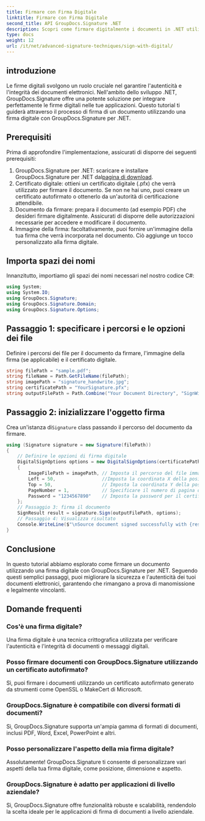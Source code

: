 ```yaml
---
title: Firmare con Firma Digitale
linktitle: Firmare con Firma Digitale
second_title: API GroupDocs.Signature .NET
description: Scopri come firmare digitalmente i documenti in .NET utilizzando GroupDocs.Signature. Migliora la sicurezza e l'autenticità con questo tutorial completo.
type: docs
weight: 12
url: /it/net/advanced-signature-techniques/sign-with-digital/
---
```

## introduzione
Le firme digitali svolgono un ruolo cruciale nel garantire l'autenticità e l'integrità dei documenti elettronici. Nell'ambito dello sviluppo .NET, GroupDocs.Signature offre una potente soluzione per integrare perfettamente le firme digitali nelle tue applicazioni. Questo tutorial ti guiderà attraverso il processo di firma di un documento utilizzando una firma digitale con GroupDocs.Signature per .NET.
## Prerequisiti
Prima di approfondire l'implementazione, assicurati di disporre dei seguenti prerequisiti:
1.  GroupDocs.Signature per .NET: scaricare e installare GroupDocs.Signature per .NET dal[pagina di download](https://releases.groupdocs.com/signature/net/).
2. Certificato digitale: ottieni un certificato digitale (.pfx) che verrà utilizzato per firmare il documento. Se non ne hai uno, puoi creare un certificato autofirmato o ottenerlo da un'autorità di certificazione attendibile.
3. Documento da firmare: prepara il documento (ad esempio PDF) che desideri firmare digitalmente. Assicurati di disporre delle autorizzazioni necessarie per accedere e modificare il documento.
4. Immagine della firma: facoltativamente, puoi fornire un'immagine della tua firma che verrà incorporata nel documento. Ciò aggiunge un tocco personalizzato alla firma digitale.

## Importa spazi dei nomi
Innanzitutto, importiamo gli spazi dei nomi necessari nel nostro codice C#:
```csharp
using System;
using System.IO;
using GroupDocs.Signature;
using GroupDocs.Signature.Domain;
using GroupDocs.Signature.Options;
```
## Passaggio 1: specificare i percorsi e le opzioni dei file
Definire i percorsi dei file per il documento da firmare, l'immagine della firma (se applicabile) e il certificato digitale.
```csharp
string filePath = "sample.pdf";
string fileName = Path.GetFileName(filePath);
string imagePath = "signature_handwrite.jpg";
string certificatePath = "YourSignature.pfx";
string outputFilePath = Path.Combine("Your Document Directory", "SignWithDigital", fileName);
```
## Passaggio 2: inizializzare l'oggetto firma
 Crea un'istanza di`Signature` class passando il percorso del documento da firmare.
```csharp
using (Signature signature = new Signature(filePath))
{
    // Definire le opzioni di firma digitale
    DigitalSignOptions options = new DigitalSignOptions(certificatePath)
    {
        ImageFilePath = imagePath, // Imposta il percorso del file immagine (facoltativo)
        Left = 50,                 //Imposta la coordinata X della posizione della firma
        Top = 50,                  // Imposta la coordinata Y della posizione della firma
        PageNumber = 1,            // Specificare il numero di pagina da firmare
        Password = "1234567890"    // Imposta la password per il certificato (se richiesto)
    };
    // Passaggio 3: firma il documento
    SignResult result = signature.Sign(outputFilePath, options);
    // Passaggio 4: Visualizza risultato
    Console.WriteLine($"\nSource document signed successfully with {result.Succeeded.Count} signature(s).\nFile saved at {outputFilePath}.");
}
```

## Conclusione
In questo tutorial abbiamo esplorato come firmare un documento utilizzando una firma digitale con GroupDocs.Signature per .NET. Seguendo questi semplici passaggi, puoi migliorare la sicurezza e l'autenticità dei tuoi documenti elettronici, garantendo che rimangano a prova di manomissione e legalmente vincolanti.
## Domande frequenti
### Cos'è una firma digitale?
Una firma digitale è una tecnica crittografica utilizzata per verificare l'autenticità e l'integrità di documenti o messaggi digitali.
### Posso firmare documenti con GroupDocs.Signature utilizzando un certificato autofirmato?
Sì, puoi firmare i documenti utilizzando un certificato autofirmato generato da strumenti come OpenSSL o MakeCert di Microsoft.
### GroupDocs.Signature è compatibile con diversi formati di documenti?
Sì, GroupDocs.Signature supporta un'ampia gamma di formati di documenti, inclusi PDF, Word, Excel, PowerPoint e altri.
### Posso personalizzare l'aspetto della mia firma digitale?
Assolutamente! GroupDocs.Signature ti consente di personalizzare vari aspetti della tua firma digitale, come posizione, dimensione e aspetto.
### GroupDocs.Signature è adatto per applicazioni di livello aziendale?
Sì, GroupDocs.Signature offre funzionalità robuste e scalabilità, rendendolo la scelta ideale per le applicazioni di firma di documenti a livello aziendale.